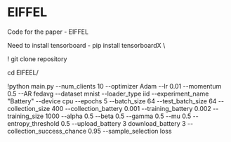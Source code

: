 # EIFFEL
Code for the paper - EIFFEL

Need to install tensorboard - pip install tensorboardX
\

! git clone repository

cd EIFEEL/

!python main.py --num_clients 10 --optimizer Adam --lr 0.01 --momentum 0.5 --AR fedavg --dataset mnist --loader_type iid --experiment_name "Battery" --device cpu --epochs 5 --batch_size 64 --test_batch_size 64 --collection_size 400 --collection_battery 0.001 --training_battery 0.002 --training_size 1000 --alpha 0.5 --beta 0.5 --gamma 0.5 --mu 0.5 --entropy_threshold 0.5 --upload_battery 3 download_battery 3 --collection_success_chance 0.95 --sample_selection loss
